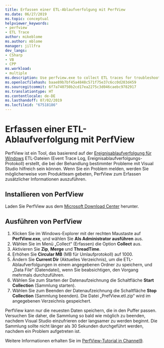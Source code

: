 ```yaml
---
title: Erfassen einer ETL-Ablaufverfolgung mit PerfView
ms.date: 06/27/2019
ms.topic: conceptual
helpviewer_keywords:
- perfview
- ETL Trace
author: mikeblome
ms.author: mblome
manager: jillfra
dev_langs:
- CSharp
- VB
- CPP
ms.workload:
- multiple
ms.description: Use perfview.exe to collect ETL traces for troubleshooting issues with Visual Studio
ms.openlocfilehash: baae89b7bf45a4848c571f75e37c6cc0d203d459
ms.sourcegitcommit: 6f7a740750b2cd17ea2275c3d046caebc9782917
ms.translationtype: HT
ms.contentlocale: de-DE
ms.lasthandoff: 07/02/2019
ms.locfileid: "67518186"
---
```

# <a name="collect-an-etl-trace-with-perfview"></a>Erfassen einer ETL-Ablaufverfolgung mit PerfView

PerfView ist ein Tool, das basierend auf der [Ereignisablaufverfolgung für Windows](/windows/desktop/ETW/event-tracing-portal) ETL-Dateien (Event Trace Log, Ereignisablaufverfolgungs-Protokoll) erstellt, die bei der Behandlung bestimmter Probleme mit Visual Studio hilfreich sein können. Wenn Sie ein Problem melden, werden Sie möglicherweise vom Produktteam gebeten, PerfView zum Erfassen zusätzlicher Informationen auszuführen.

## <a name="install-perfview"></a>Installieren von PerfView

Laden Sie PerfView aus dem [Microsoft Download Center](http://www.microsoft.com/download/details.aspx?id=28567) herunter.

## <a name="run-perfview"></a>Ausführen von PerfView

1. Klicken Sie im Windows-Explorer mit der rechten Maustaste auf **PerfView.exe**, und wählen Sie **Als Administrator ausführen** aus.
1. Wählen Sie im Menü „Collect“ (Erfassen) die Option **Collect** aus.
1. Aktivieren Sie **Zip**, **Merge** und **ThreadTime**.
1. Erhöhen Sie **Circular MB** (MB für Umlaufprotokoll) auf 1000.
1. Ändern Sie **Current Dir** (Aktuelles Verzeichnis), um die ETL-Ablaufverfolgungen in einem angegebenen Ordner zu speichern, und „Data File“ (Datendatei), wenn Sie beabsichtigen, den Vorgang mehrmals durchzuführen.
1. Wählen Sie zum Starten der Datenaufzeichnung die Schaltfläche **Start Collection** (Sammlung starten).
1. Wählen Sie zum Beenden der Datenaufzeichnung die Schaltfläche **Stop Collection** (Sammlung beenden). Die Datei „PrefView.etl.zip“ wird im angegebenen Verzeichnis gespeichert.

PerfView kann nur die neuesten Daten speichern, die in den Puffer passen. Versuchen Sie daher, die Sammlung so bald wie möglich zu beenden, nachdem Visual Studio einzufrieren oder langsamer zu werden beginnt. Die Sammlung sollte nicht länger als 30 Sekunden durchgeführt werden, nachdem ein Problem aufgetreten ist.

Weitere Informationen erhalten Sie im [PerfView-Tutorial in Channel9](http://channel9.msdn.com/Series/PerfView-Tutorial/PerfView-Tutorial-1-Collecting-data-with-the-Run-command).
